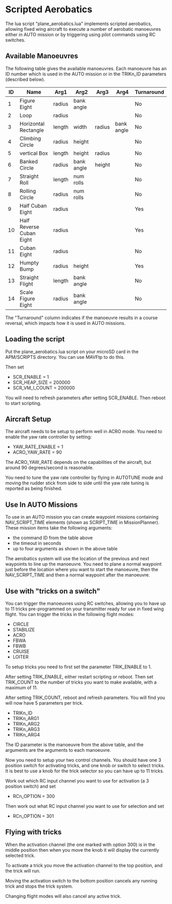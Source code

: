 # Scripted Aerobatics

The lua script "plane_aerobatics.lua" implements scripted aerobatics,
allowing fixed wing aircraft to execute a number of aerobatic
manoeuvres either in AUTO mission or by triggering using pilot commands
using RC switches.

## Available Manoeuvres

The following table gives the available manoeuvres. Each manoeuvre has
an ID number which is used in the AUTO mission or in the TRIKn_ID
parameters (described below).

| ID | Name                     | Arg1   | Arg2       | Arg3   | Arg4       | Turnaround |
| -- | ------------------------ | ------ | ---------- | -------| ---------- | ---------- |
| 1  | Figure Eight             | radius | bank angle |        |            | No         |
| 2  | Loop                     | radius |            |        |            | No         |
| 3  | Horizontal Rectangle     | length | width      | radius | bank angle | No         |
| 4  | Climbing Circle          | radius | height     |        |            | No         |
| 5  | vertical Box             | length | height     | radius |            | No         |
| 6  | Banked Circle            | radius | bank angle | height |            | No         |
| 7  | Straight Roll            | length | num rolls  |        |            | No         |
| 8  | Rolling Circle           | radius | num rolls  |        |            | No         |
| 9  | Half Cuban Eight         | radius |            |        |            | Yes        |
| 10 | Half Reverse Cuban Eight | radius |            |        |            | Yes        |
| 11 | Cuban Eight              | radius |            |        |            | No         |
| 12 | Humpty Bump              | radius | height     |        |            | Yes        |
| 13 | Straight Flight          | length | bank angle |        |            | No         |
| 14 | Scale Figure Eight       | radius | bank angle |        |            | No         |

The "Turnaround" column indicates if the manoeuvre results in a course
reversal, which impacts how it is used in AUTO missions.

## Loading the script

Put the plane_aerobatics.lua script on your microSD card in the
APM/SCRIPTS directory. You can use MAVFtp to do this.

Then set

 - SCR_ENABLE = 1
 - SCR_HEAP_SIZE = 200000
 - SCR_VM_I_COUNT = 200000

You will need to refresh parameters after setting SCR_ENABLE. Then
reboot to start scripting.

## Aircraft Setup

The aircraft needs to be setup to perform well in ACRO mode. You need
to enable the yaw rate controller by setting:

 - YAW_RATE_ENABLE = 1
 - ACRO_YAW_RATE = 90

The ACRO_YAW_RATE depends on the capabilities of the aircraft, but
around 90 degrees/second is reasonable.

You need to tune the yaw rate controller by flying in AUTOTUNE mode
and moving the rudder stick from side to side until the yaw rate
tuning is reported as being finished.

## Use In AUTO Missions

To use in an AUTO mission you can create waypoint missions containing
NAV_SCRIPT_TIME elements (shown as SCRIPT_TIME in MissionPlanner). These mission items take the following arguments:

 - the command ID from the table above
 - the timeout in seconds
 - up to four arguments as shown in the above table

The aerobatics system will use the location of the previous and next
waypoints to line up the manoeuvre. You need to plane a normal
waypoint just before the location where you want to start the
manoeuvre, then the NAV_SCRIPT_TIME and then a normal waypoint after
the manoeuvre.

## Use with "tricks on a switch"

You can trigger the manoeuvres using RC switches, allowing you to have
up to 11 tricks pre-programmed on your transmitter ready for use in
fixed wing flight. You can trigger the tricks in the following flight
modes:

 - CIRCLE
 - STABILIZE
 - ACRO
 - FBWA
 - FBWB
 - CRUISE
 - LOITER

To setup tricks you need to first set the parameter TRIK_ENABLE to 1.

After setting TRIK_ENABLE, either restart scripting or reboot. Then
set TRIK_COUNT to the number of tricks you want to make available,
with a maximum of 11.

After setting TRIK_COUNT, reboot and refresh parameters. You will find
you will now have 5 parameters per trick.

 - TRIKn_ID
 - TRIKn_ARG1
 - TRIKn_ARG2
 - TRIKn_ARG3
 - TRIKn_ARG4

The ID parameter is the manoeuvre from the above table, and the arguments are the arguments to each manoeuvre.

Now you need to setup your two control channels. You should have one 3
position switch for activating tricks, and one knob or switch to
select tricks. It is best to use a knob for the trick selector so you can have up to 11 tricks.

Work out which RC input channel you want to use for activation (a 3 position switch) and set

 - RCn_OPTION = 300

Then work out what RC input channel you want to use for selection and set

 - RCn_OPTION = 301

## Flying with tricks

When the activation channel (the one marked with option 300) is in the
middle position then when you move the knob it will display the
currently selected trick.

To activate a trick you move the activation channel to the top
position, and the trick will run.

Moving the activation switch to the bottom position cancels any
running trick and stops the trick system.

Changing flight modes will also cancel any active trick.
